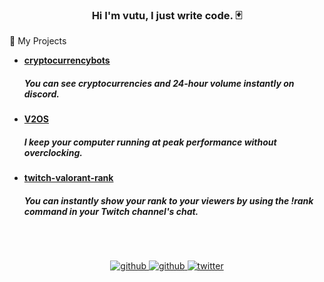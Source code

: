 ### <div align="center">Hi I'm vutu, I just write code. 🃏</div>  
  

👾 My Projects  
  

- **[cryptocurrencybots](https://github.com/vutuofficial/cryptocurrency)**<BR><H5>You can see cryptocurrencies and 24-hour volume instantly on discord.  
  

- **[V2OS](https://github.com/vutuofficial/V2OS)**<BR><H5> I keep your computer running at peak performance without overclocking.  
  

- **[twitch-valorant-rank](https://github.com/vutuofficial/twitch-valorant-rank)**<BR><H5>You can instantly show your rank to your viewers by using the !rank command in your Twitch channel's chat.  
  

<br/>

##

<div align="center">
  
<a href="https://discord.gg/users/333697573980340225" target="_blank">
<img src=https://img.shields.io/badge/Discord-%235865F2.svg?style=for-the-badge&logo=discord&logoColor=white alt=github style="margin-bottom: 5px;" />
</a>
  
<a href="https://github.com/vutuofficial" target="_blank">
<img src=https://img.shields.io/badge/github-%2324292e.svg?&style=for-the-badge&logo=github&logoColor=white alt=github style="margin-bottom: 5px;" />
</a>
<a href="https://twitter.com/realvutu" target="_blank">
<img src=https://img.shields.io/badge/twitter-%2300acee.svg?&style=for-the-badge&logo=twitter&logoColor=white alt=twitter style="margin-bottom: 5px;" />
</a>  
</div> 
